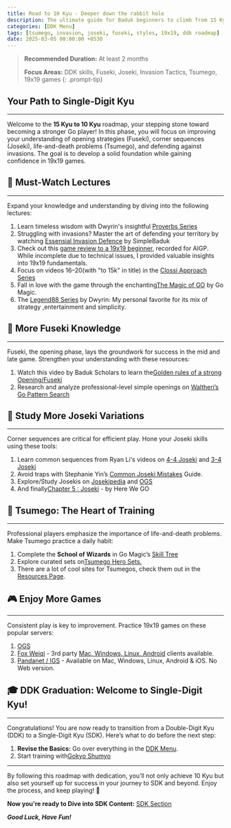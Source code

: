 ```yaml
---
title: Road to 10 Kyu - Deeper down the rabbit hole
description: The ultimate guide for Baduk beginners to climb from 15 Kyu to 10 Kyu with strategic learning and practice tips.
categories: [DDK Menu]
tags: [tsumego, invasion, joseki, fuseki, styles, 19x19, ddk roadmap]
date: 2025-03-05 00:00:00 +0530
---
```


> **Recommended Duration:** At least 2 months
>
> **Focus Areas:** DDK skills, Fuseki, Joseki, Invasion Tactics, Tsumego, 19x19 games 
{: .prompt-tip}

## Your Path to Single-Digit Kyu

---

Welcome to the **15 Kyu to 10 Kyu** roadmap, your stepping stone toward becoming a stronger Go player! In this phase, you will focus on improving your understanding of opening strategies (Fuseki), corner sequences (Joseki), life-and-death problems (Tsumego), and defending against invasions. The goal is to develop a solid foundation while gaining confidence in 19x19 games.

## 🎥 Must-Watch Lectures

---

Expand your knowledge and understanding by diving into the following lectures:
1. Learn timeless wisdom with Dwyrin's insightful <a href="https://youtube.com/playlist?list=PLv4MbeLo6yXnbkdZjZVClGf85i-HgxlNB&si=SAcPxU6c0CmhMO3J"   target="_blank" rel="nofollow noopener noreferrer">Proverbs Series</a>
2. Struggling with invasions? Master the art of defending your territory by watching <a href="https://youtu.be/I_OxUfYaUxA?si=7fFAahO4GA8kejp5" target="_blank" rel="nofollow noopener noreferrer">Essensial Invasion Defence</a> by SimpleBaduk
3. Check out this <a href="https://www.youtube.com/watch?v=m8YFwAy8Chs" target="_blank" rel="nofollow noopener noreferrer">game review to a 19x19 beginner</a>, recorded for AIGP. While incomplete due to technical issues, I provided valuable insights into 19x19 fundamentals. 
4. Focus on videos 16–20(with "to 15k" in title) in the <a href="https://youtube.com/playlist?list=PL5mVjO5OFYSymMy2Mixl7E5vpwFDO_0B4&si=C_V23Nfre_AJsK2M" target="_blank" rel="nofollow noopener noreferrer">Clossi Approach Series</a>
5. Fall in love with the game through the enchanting<a href="https://youtube.com/playlist?list=PL4DLlaT_bvDGzWXn79gfbguceUTHEXhnZ&si=7p2LlHpVhMCd96CN" target="_blank" rel="nofollow noopener noreferrer">The Magic of GO</a> by Go Magic.
6. The <a href="https://youtube.com/playlist?list=PLcp64-DMUgeGee_UhonIGm2Sqf4yT-Afx&si=pwh4xvsZrHOEyawa" target="_blank" rel="nofollow noopener noreferrer">Legend88 Series</a> by Dwyrin: My personal favorite for its mix of strategy ,entertainment and simplicity.

## 📑 More Fuseki Knowledge

---

Fuseki, the opening phase, lays the groundwork for success in the mid and late game. Strengthen your understanding with these resources:
1. Watch this video by Baduk Scholars to learn the<a href="https://www.youtube.com/watch?v=r6LEmftsG2g" target="_blank" rel="nofollow noopener noreferrer">Golden rules of a strong Opening/Fuseki</a>
2. Research and analyze professional-level simple openings on <a href="https://ps.waltheri.net/" target="_blank" rel="nofollow noopener noreferrer">Waltheri’s Go Pattern Search</a>

## 📖 Study More Joseki Variations

---

Corner sequences are critical for efficient play. Hone your Joseki skills using these tools:
1. Learn common sequences from Ryan Li's videos on <a href="https://youtu.be/XTjCM_dLYvM?si=IVTWlaeVaoewje56" target="_blank" rel="nofollow noopener noreferrer">4-4 Joseki</a> and <a href="https://youtu.be/4q09Gq2C7-Y?si=Cjph03ztyJdMS1kx" target="_blank" rel="nofollow noopener noreferrer">3-4 Joseki</a>
2. Avoid traps with Stephanie Yin’s <a href="https://youtu.be/N4TkdUpRJjU?si=bwjrROpw9egar2fW" target="_blank" rel="nofollow noopener noreferrer">Common Joseki Mistakes</a> Guide.
3. Explore/Study Josekis on <a href="https://www.josekipedia.com/" target="_blank" rel="nofollow noopener noreferrer">Josekipedia</a> and <a href="https://online-go.com/joseki/" target="_blank" rel="nofollow noopener noreferrer">OGS</a>
4. And finally<a href="https://youtube.com/playlist?list=PLsIslX1eRChLX1hnK0phW0EGiME2zp9rc&si=wJI3I0vlbZjiT0Om" target="_blank" rel="nofollow noopener noreferrer">Chapter 5 : Joseki</a> - by Here We GO

## 🧩 Tsumego: The Heart of Training

---

Professional players emphasize the importance of life-and-death problems. Make Tsumego practice a daily habit:

1. Complete the **School of Wizards** in Go Magic’s  <a href="https://gomagic.org/go-problems/" target="_blank" rel="nofollow noopener noreferrer">Skill Tree</a>
2. Explore curated sets on<a href="https://tsumego-hero.com/sets" target="_blank" rel="nofollow noopener noreferrer">Tsumego Hero Sets.</a>
3. There are a lot of cool sites for Tsumegos, check them out in the [Resources Page](/posts/weiqi-resources/).

## 🎮 Enjoy More Games

---

Consistent play is key to improvement. Practice 19x19 games on these popular servers:
1. <a href="https://online-go.com/" target="_blank" rel="nofollow noopener noreferrer">OGS</a>
2. <a href="https://www.foxwq.com/" target="_blank" rel="nofollow noopener noreferrer">Fox Weiqi</a> - 3rd party <a href="https://walruswq.com/" target="_blank" rel="nofollow noopener noreferrer"> Mac, Windows, Linux, Android</a> clients available.
3. <a href="https://pandanet-igs.com/communities/pandanet" target="_blank" rel="nofollow noopener noreferrer">Pandanet / IGS</a> - Available on Mac,
Windows, Linux, Android & iOS. No Web version.

## 🎓 DDK Graduation: Welcome to Single-Digit Kyu!

---

Congratulations! You are now ready to transition from a Double-Digit Kyu (DDK) to a Single-Digit Kyu (SDK). Here’s what to do before the next step:

1. **Revise the Basics:** Go over everything in the [DDK Menu](/categories/ddk-menu).  
2. Start training with<a href="https://www.youtube.com/@HereWeGameOfGo/playlists" target="_blank" rel="nofollow noopener noreferrer">Gokyo Shumyo</a>

---

By following this roadmap with dedication, you’ll not only achieve 10 Kyu but also set yourself up for success in your journey to SDK and beyond. Enjoy the process, and keep playing! 🚀

**Now you're ready to Dive into SDK Content:** [SDK Section](/posts/sdk)

_**Good Luck, Have Fun!**_